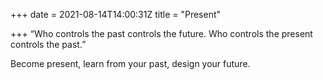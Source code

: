 +++
date = 2021-08-14T14:00:31Z
title = "Present"

+++
“Who controls the past controls the future. Who controls the present controls the past.”

Become present, learn from your past, design your future.